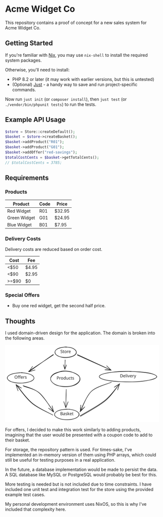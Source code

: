 # Acme Widget Co

This repository contains a proof of concept for a new sales system for Acme Widget Co.

## Getting Started

If you're familiar with [Nix](https://nixos.org/), you may use `nix-shell` to install the required system packages.

Otherwise, you'll need to install:

- PHP 8.2 or later (it may work with earlier versions, but this is untested)
- (Optional) [Just](https://github.com/casey/just) - a handy way to save and run project-specific commands.

Now run `just init` (or `composer install`), then `just test` (or `./vendor/bin/phpunit tests`) to run the tests.

## Example API Usage

```php
$store = Store::createDefault();
$basket = $store->createBasket();
$basket->addProduct("R01");
$basket->addProduct("G01");
$basket->addOffer("red-savings");
$totalCostCents = $basket->getTotalCents();
// $totalCostCents = 3785;
```

## Requirements

### Products

| Product      | Code | Price  |
|--------------|------|--------|
| Red Widget   | R01  | $32.95 |
| Green Widget | G01  | $24.95 |
| Blue Widget  | B01  | $7.95  |

### Delivery Costs

Delivery costs are reduced based on order cost.

| Cost  | Fee   |
|-------|-------|
| <$50  | $4.95 |
| <$90  | $2.95 |
| >=$90 | $0    |

### Special Offers

- Buy one red widget, get the second half price.

## Thoughts

I used domain-driven design for the application.
The domain is broken into the following areas.

![diagram](readme-diagram.svg)

For offers, I decided to make this work similarly to adding products,
imagining that the user would be presented with a coupon code to add to their basket.

For storage, the repository pattern is used.
For times-sake, I've implemented an in-memory version of them using PHP arrays,
which could still be useful for testing purposes in a real application.

In the future, a database implementation would be made to persist the data.
A SQL database like MySQL or PostgreSQL would probably be best for this.

More testing is needed but is not included due to time constraints.
I have included one unit test and integration test for the store using the provided example test cases.

My personal development environment uses NixOS, so this is why I've included that complexity here.